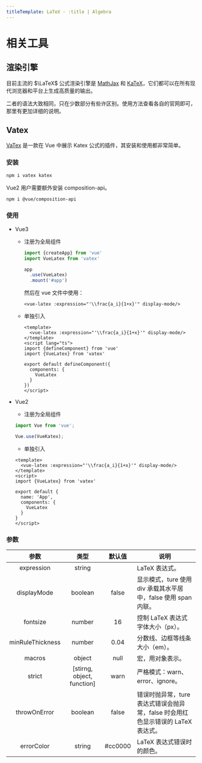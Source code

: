 ```yaml
---
titleTemplate: LaTeX - :title | Algebra
---
```


# 相关工具

## 渲染引擎

目前主流的 $\LaTeX$ 公式渲染引擎是 [MathJax](https://mathjax.org) 和 [KaTeX](https://katex.org)，它们都可以在所有现代浏览器和平台上生成高质量的输出。

二者的语法大致相同，只在少数部分有些许区别。使用方法查看各自的官网即可，那里有更加详细的说明。

## Vatex

[VaTex](https://github.com/Shimada666/VaTex) 是一款在 Vue 中展示 Katex 公式的插件，其安装和使用都非常简单。

### 安装

```sh
npm i vatex katex
```

Vue2 用户需要额外安装 composition-api。

```sh
npm i @vue/composition-api
```

### 使用

- Vue3

  - 注册为全局组件

    ```js
    import {createApp} from 'vue'
    import VueLatex from 'vatex'

    app
      .use(VueLatex)
      .mount('#app')
    ```

    然后在 vue 文件中使用：

    ```vue
    <vue-latex :expression="'\\frac{a_i}{1+x}'" display-mode/>
    ```

  - 单独引入

    ```vue
    <template>
      <vue-latex :expression="'\\frac{a_i}{1+x}'" display-mode/>
    </template>
    <script lang="ts">
    import {defineComponent} from 'vue'
    import {VueLatex} from 'vatex'

    export default defineComponent({
      components: {
        VueLatex
      }
    })
    </script>
    ```

- Vue2

  - 注册为全局组件

  ```js
  import Vue from 'vue';

  Vue.use(VueKatex);
  ```

  - 单独引入

  ```vue
  <template>
    <vue-latex :expression="'\\frac{a_i}{1+x}'" display-mode/>
  </template>
  <script>
  import {VueLatex} from 'vatex'

  export default {
    name: 'App',
    components: {
      VueLatex
    }
  }
  </script>
  ```

### 参数

|参数|类型|默认值|说明|
|:---:|:---:|:---:|---|
|expression|string||LaTeX 表达式。|
|displayMode|boolean|false|显示模式，ture 使用 div 承载其水平居中，false 使用 span 内联。|
|fontsize|number|16|控制 LaTeX 表达式字体大小（px）。|
|minRuleThickness|number|0.04|分数线、边框等线条大小（em）。|
|macros|object|null|宏，用对象表示。|
|strict|[stirng, object, function]|warn|严格模式：warn、error、ignore。|
|throwOnError|boolean|false|错误时抛异常，ture 表达式错误会抛异常，false 时会用红色显示错误的 LaTeX 表达式。|
|errorColor|string|#cc0000|LaTeX 表达式错误时的颜色。|
